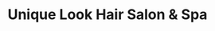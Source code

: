 ---
title: "Unique Look Hair Salon & Spa"
url: /mississauga/unique-look-hair-salon-and-spa/
shop: beauty
---